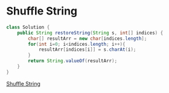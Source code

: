# Shuffle String

~~~java
class Solution {
    public String restoreString(String s, int[] indices) {
        char[] resultArr = new char[indices.length];
        for(int i=0; i<indices.length; i++){
            resultArr[indices[i]] = s.charAt(i);
        }
        return String.valueOf(resultArr);
    }
}
~~~

[Shuffle String](https://leetcode.com/problems/shuffle-string/)

